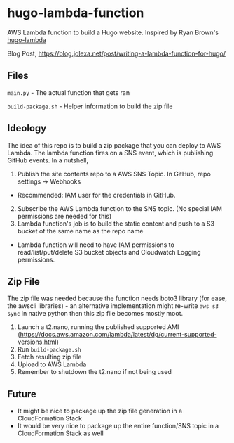 # hugo-lambda-function
AWS Lambda function to build a Hugo website. Inspired by Ryan Brown's [hugo-lambda](https://github.com/ryansb/hugo-lambda)

Blog Post, https://blog.jolexa.net/post/writing-a-lambda-function-for-hugo/

## Files
`main.py` - The actual function that gets ran

`build-package.sh` - Helper information to build the zip file

## Ideology
The idea of this repo is to build a zip package that you can deploy to AWS Lambda. The lambda function fires on a SNS event, which is publishing GitHub events. In a nutshell,

1. Publish the site contents repo to a AWS SNS Topic. In GitHub, repo settings -> Webhooks
  * Recommended: IAM user for the credentials in GitHub.
2. Subscribe the AWS Lambda function to the SNS topic. (No special IAM permissions are needed for this)
3. Lambda function's job is to build the static content and push to a S3 bucket of the same name as the repo name
  * Lambda function will need to have IAM permissions to read/list/put/delete S3 bucket objects and Cloudwatch Logging permissions.
 

## Zip File
The zip file was needed because the function needs boto3 library (for ease, the awscli libraries) - an alternative implementation might re-write `aws s3 sync` in native python then this zip file becomes mostly moot.

1. Launch a t2.nano, running the published supported AMI (https://docs.aws.amazon.com/lambda/latest/dg/current-supported-versions.html)
2. Run `build-package.sh`
3. Fetch resulting zip file
4. Upload to AWS Lambda
5. Remember to shutdown the t2.nano if not being used

## Future
* It might be nice to package up the zip file generation in a CloudFormation Stack
* It would be very nice to package up the entire function/SNS topic in a CloudFormation Stack as well
